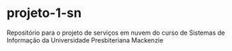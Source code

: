# projeto-1-sn
Repositório para o projeto de serviços em nuvem do curso de Sistemas de Informação da Universidade Presbiteriana Mackenzie
